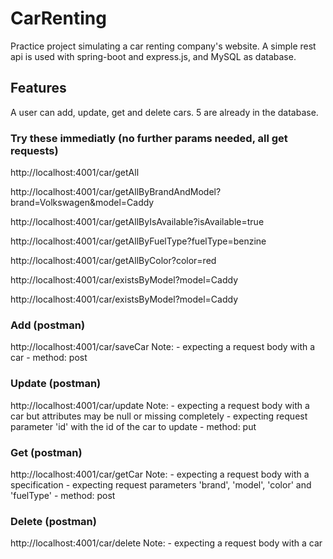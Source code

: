 # CarRenting
Practice project simulating a car renting company's website. 
A simple rest api is used with spring-boot and express.js, and MySQL as database.

## Features
A user can add, update, get and delete cars. 5 are already in the database.

### Try these immediatly (no further params needed, all get requests)
http://localhost:4001/car/getAll

http://localhost:4001/car/getAllByBrandAndModel?brand=Volkswagen&model=Caddy

http://localhost:4001/car/getAllByIsAvailable?isAvailable=true

http://localhost:4001/car/getAllByFuelType?fuelType=benzine

http://localhost:4001/car/getAllByColor?color=red

http://localhost:4001/car/existsByModel?model=Caddy

http://localhost:4001/car/existsByModel?model=Caddy

### Add (postman)
http://localhost:4001/car/saveCar 
    Note: - expecting a request body with a car
          - method: post

### Update (postman)
http://localhost:4001/car/update
    Note: - expecting a request body with a car but attributes may be null or missing completely
          - expecting request parameter 'id' with the id of the car to update
          - method: put

### Get (postman)
http://localhost:4001/car/getCar
    Note: - expecting a request body with a specification
          - expecting request parameters 'brand', 'model', 'color' and 'fuelType'
          - method: post

### Delete (postman)
http://localhost:4001/car/delete
    Note: - expecting a request body with a car
